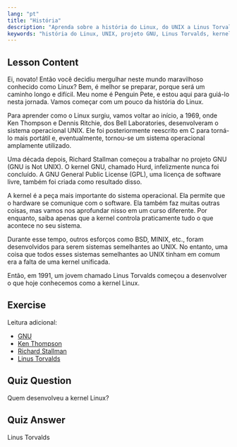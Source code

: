 ```yaml
---
lang: "pt"
title: "História"
description: "Aprenda sobre a história do Linux, do UNIX a Linus Torvalds e o projeto GNU. Entenda suas origens e evolução para iniciantes."
keywords: "história do Linux, UNIX, projeto GNU, Linus Torvalds, kernel Linux, Linux para iniciantes, tutorial de Linux, guia de Linux"
---
```


## Lesson Content

Ei, novato! Então você decidiu mergulhar neste mundo maravilhoso conhecido como Linux? Bem, é melhor se preparar, porque será um caminho longo e difícil. Meu nome é Penguin Pete, e estou aqui para guiá-lo nesta jornada. Vamos começar com um pouco da história do Linux.

Para aprender como o Linux surgiu, vamos voltar ao início, a 1969, onde Ken Thompson e Dennis Ritchie, dos Bell Laboratories, desenvolveram o sistema operacional UNIX. Ele foi posteriormente reescrito em C para torná-lo mais portátil e, eventualmente, tornou-se um sistema operacional amplamente utilizado.

Uma década depois, Richard Stallman começou a trabalhar no projeto GNU (GNU is Not UNIX). O kernel GNU, chamado Hurd, infelizmente nunca foi concluído. A GNU General Public License (GPL), uma licença de software livre, também foi criada como resultado disso.

A kernel é a peça mais importante do sistema operacional. Ela permite que o hardware se comunique com o software. Ela também faz muitas outras coisas, mas vamos nos aprofundar nisso em um curso diferente. Por enquanto, saiba apenas que a kernel controla praticamente tudo o que acontece no seu sistema.

Durante esse tempo, outros esforços como BSD, MINIX, etc., foram desenvolvidos para serem sistemas semelhantes ao UNIX. No entanto, uma coisa que todos esses sistemas semelhantes ao UNIX tinham em comum era a falta de uma kernel unificada.

Então, em 1991, um jovem chamado Linus Torvalds começou a desenvolver o que hoje conhecemos como a kernel Linux.

## Exercise

Leitura adicional:

- [GNU](https://www.gnu.org/home.en.html)
- [Ken Thompson](https://en.wikipedia.org/wiki/Ken_Thompson)
- [Richard Stallman](https://stallman.org/)
- [Linus Torvalds](https://en.wikipedia.org/wiki/Linus_Torvalds)

## Quiz Question

Quem desenvolveu a kernel Linux?

## Quiz Answer

Linus Torvalds
